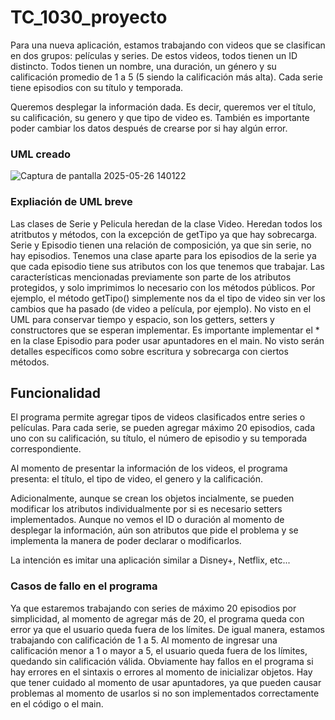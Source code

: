 # TC_1030_proyecto

Para una nueva aplicación, estamos trabajando con videos que se clasifican en dos grupos: películas y series. De estos videos, todos tienen un ID distincto. Todos tienen un nombre, una duración, un género y su calificación promedio de 1 a 5 (5 siendo la calificación más alta).  Cada serie tiene episodios con su título y temporada. 

Queremos desplegar la información dada. Es decir, queremos ver el título, su calificación, su genero y que tipo de video es. También es importante poder cambiar los datos después de crearse por si hay algún error.

### UML creado
![Captura de pantalla 2025-05-26 140122](https://github.com/user-attachments/assets/96ad006a-cbbe-4449-9405-fa3699b8d15e)


### Expliación de UML breve
Las clases de Serie y Pelicula heredan de la clase Video. Heredan todos los atritbutos y métodos, con la excepción de getTipo ya que hay sobrecarga. Serie y Episodio tienen una relación de composición, ya que sin serie, no hay episodios. Tenemos una clase aparte para los episodios de la serie ya que cada episodio tiene sus atributos con los que tenemos que trabajar. Las características mencionadas previamente son parte de los atributos protegidos, y solo imprimimos lo necesario con los métodos públicos. Por ejemplo, el método getTipo() simplemente nos da el tipo de video sin ver los cambios que ha pasado (de video a película, por ejemplo). No visto en el UML para conservar tiempo y espacio, son los getters, setters y constructores que se esperan implementar. Es importante implementar el * en la clase Episodio para poder usar apuntadores en el main. No visto serán detalles específicos como sobre escritura y sobrecarga con ciertos métodos. 

## Funcionalidad
El programa permite agregar tipos de videos clasificados entre series o películas. Para cada serie, se pueden agregar máximo 20 episodios, cada uno con su calificación, su título, el número de episodio y su temporada correspondiente. 

Al momento de presentar la información de los videos, el programa presenta: el título, el tipo de video, el genero y la calificación.

Adicionalmente, aunque se crean los objetos incialmente, se pueden modificar los atributos individualmente por si es necesario setters implementados. Aunque no vemos el ID o duración al momento de desplegar la información, aún son atributos que pide el problema y se implementa la manera de poder declarar o modificarlos.  

La intención es imitar una aplicación similar a Disney+, Netflix, etc...

### Casos de fallo en el programa 
Ya que estaremos trabajando con series de máximo 20 episodios por simplicidad, al momento de agregar más de 20, el programa queda con error ya que el usuario queda fuera de los límites. De igual manera, estamos trabajando con calificación de 1 a 5. Al momento de ingresar una calificación menor a 1 o mayor a 5, el usuario queda fuera de los límites, quedando sin calificación válida. Obviamente hay fallos en el programa si hay errores en el sintaxis o errores al momento de inicializar objetos. Hay que tener cuidado al momento de usar apuntadores, ya que pueden causar problemas al momento de usarlos si no son implementados correctamente en el código o el main. 
